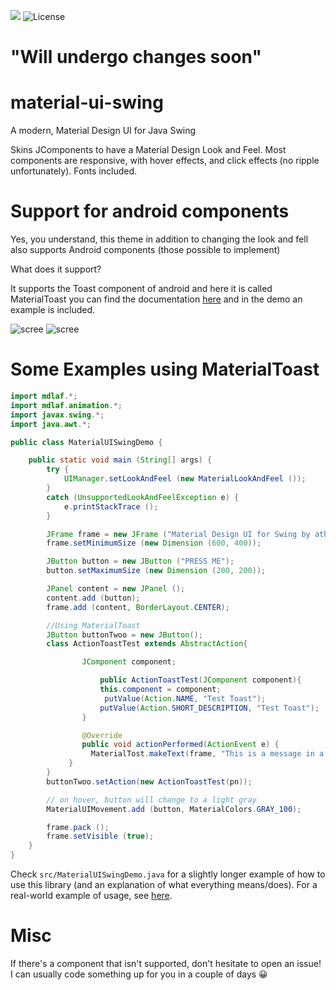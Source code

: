 [![](https://img.shields.io/jitpack/v/vincenzopalazzo/material-ui-swing.svg?color=yellow&style=for-the-badge)](https://jitpack.io/#vincenzopalazzo/material-ui-swing) ![License](https://img.shields.io/github/license/vincenzopalazzo/material-ui-swing.svg?style=for-the-badge)

# "Will undergo changes soon"

# material-ui-swing
A modern, Material Design UI for Java Swing

Skins JComponents to have a Material Design Look and Feel. Most components are responsive, with hover effects, and click effects (no ripple unfortunately). Fonts included.

# Support for android components

Yes, you understand, this theme in addition to changing the look and fell also supports Android components (those possible to implement)

What does it support?

It supports the Toast component of android and here it is called MaterialToast you can find the documentation [here](https://github.com/vincenzopalazzo/android-toasts-for-swing/releases/tag/v1.0) and in the demo an example is included.

![scree](https://preview.ibb.co/mRUdQK/screen_presentazione.png)
![scree](https://preview.ibb.co/dqFRKp/addToast.png)

# Some Examples using MaterialToast

````java
import mdlaf.*;
import mdlaf.animation.*;
import javax.swing.*;
import java.awt.*;

public class MaterialUISwingDemo {

	public static void main (String[] args) {
		try {
			UIManager.setLookAndFeel (new MaterialLookAndFeel ());
		}
		catch (UnsupportedLookAndFeelException e) {
			e.printStackTrace ();
		}

		JFrame frame = new JFrame ("Material Design UI for Swing by atharva washimkar");
		frame.setMinimumSize (new Dimension (600, 400));

		JButton button = new JButton ("PRESS ME");
		button.setMaximumSize (new Dimension (200, 200));

		JPanel content = new JPanel ();
		content.add (button);
		frame.add (content, BorderLayout.CENTER);

		//Using MaterialToast
		JButton buttonTwoo = new JButton();
		class ActionToastTest extends AbstractAction{

		    	JComponent component;

            		public ActionToastTest(JComponent component){
                	this.component = component;
               		 putValue(Action.NAME, "Test Toast");
                	putValue(Action.SHORT_DESCRIPTION, "Test Toast");
            	}

            	@Override
            	public void actionPerformed(ActionEvent e) {
              	  MaterialTost.makeText(frame, "This is a message in a toast component", MaterialTost.NORMAL).display();
           	 }
        }
        buttonTwoo.setAction(new ActionToastTest(pn));

		// on hover, button will change to a light gray
		MaterialUIMovement.add (button, MaterialColors.GRAY_100);

		frame.pack ();
		frame.setVisible (true);
	}
}
````

Check `src/MaterialUISwingDemo.java` for a slightly longer example of how to use this library (and an explanation of what everything means/does).
For a real-world example of usage, see [here](https://github.com/atarw/washer-chess).

# Misc

If there's a component that isn't supported, don't hesitate to open an issue! I can usually code something up for you in a couple of days 😀
